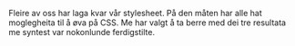 Fleire av oss har laga kvar vår stylesheet.
På den måten har alle hat moglegheita til å øva på CSS.
Me har valgt å ta berre med dei tre resultata me syntest var nokonlunde ferdigstilte.
